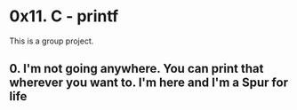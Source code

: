 # 0x11. C - printf
This is a group project.
## 0. I'm not going anywhere. You can print that wherever you want to. I'm here and I'm a Spur for life
